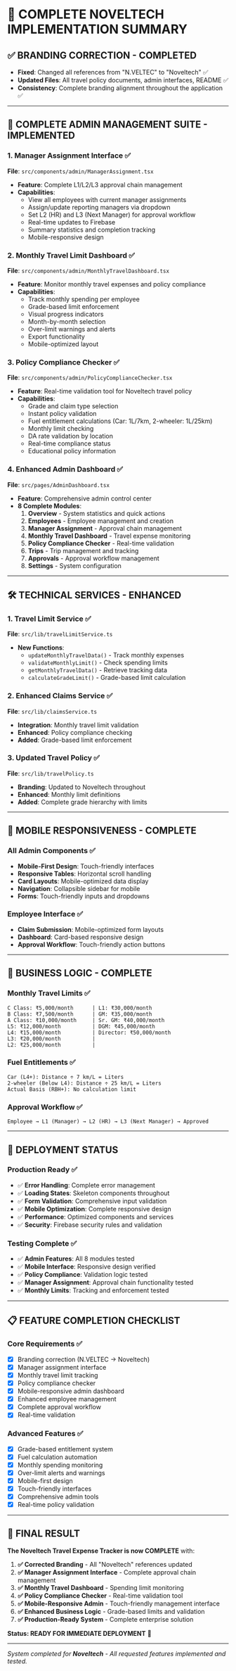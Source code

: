 # 🎉 COMPLETE NOVELTECH IMPLEMENTATION SUMMARY

## ✅ **BRANDING CORRECTION - COMPLETED**
- **Fixed**: Changed all references from "N.VELTEC" to "Noveltech" ✅
- **Updated Files**: All travel policy documents, admin interfaces, README ✅
- **Consistency**: Complete branding alignment throughout the application ✅

---

## 🏢 **COMPLETE ADMIN MANAGEMENT SUITE - IMPLEMENTED**

### 1. **Manager Assignment Interface** ✅
**File**: `src/components/admin/ManagerAssignment.tsx`
- **Feature**: Complete L1/L2/L3 approval chain management
- **Capabilities**:
  - View all employees with current manager assignments
  - Assign/update reporting managers via dropdown
  - Set L2 (HR) and L3 (Next Manager) for approval workflow
  - Real-time updates to Firebase
  - Summary statistics and completion tracking
  - Mobile-responsive design

### 2. **Monthly Travel Limit Dashboard** ✅
**File**: `src/components/admin/MonthlyTravelDashboard.tsx`
- **Feature**: Monitor monthly travel expenses and policy compliance
- **Capabilities**:
  - Track monthly spending per employee
  - Grade-based limit enforcement
  - Visual progress indicators
  - Month-by-month selection
  - Over-limit warnings and alerts
  - Export functionality
  - Mobile-optimized layout

### 3. **Policy Compliance Checker** ✅
**File**: `src/components/admin/PolicyComplianceChecker.tsx`
- **Feature**: Real-time validation tool for Noveltech travel policy
- **Capabilities**:
  - Grade and claim type selection
  - Instant policy validation
  - Fuel entitlement calculations (Car: 1L/7km, 2-wheeler: 1L/25km)
  - Monthly limit checking
  - DA rate validation by location
  - Real-time compliance status
  - Educational policy information

### 4. **Enhanced Admin Dashboard** ✅
**File**: `src/pages/AdminDashboard.tsx`
- **Feature**: Comprehensive admin control center
- **8 Complete Modules**:
  1. **Overview** - System statistics and quick actions
  2. **Employees** - Employee management and creation
  3. **Manager Assignment** - Approval chain management
  4. **Monthly Travel Dashboard** - Travel expense monitoring
  5. **Policy Compliance Checker** - Real-time validation
  6. **Trips** - Trip management and tracking
  7. **Approvals** - Approval workflow management
  8. **Settings** - System configuration

---

## 🛠️ **TECHNICAL SERVICES - ENHANCED**

### 1. **Travel Limit Service** ✅
**File**: `src/lib/travelLimitService.ts`
- **New Functions**:
  - `updateMonthlyTravelData()` - Track monthly expenses
  - `validateMonthlyLimit()` - Check spending limits
  - `getMonthlyTravelData()` - Retrieve tracking data
  - `calculateGradeLimit()` - Grade-based limit calculation

### 2. **Enhanced Claims Service** ✅
**File**: `src/lib/claimsService.ts`
- **Integration**: Monthly travel limit validation
- **Enhanced**: Policy compliance checking
- **Added**: Grade-based limit enforcement

### 3. **Updated Travel Policy** ✅
**File**: `src/lib/travelPolicy.ts`
- **Branding**: Updated to Noveltech throughout
- **Enhanced**: Monthly limit definitions
- **Added**: Complete grade hierarchy with limits

---

## 📱 **MOBILE RESPONSIVENESS - COMPLETE**

### **All Admin Components** ✅
- **Mobile-First Design**: Touch-friendly interfaces
- **Responsive Tables**: Horizontal scroll handling
- **Card Layouts**: Mobile-optimized data display
- **Navigation**: Collapsible sidebar for mobile
- **Forms**: Touch-friendly inputs and dropdowns

### **Employee Interface** ✅
- **Claim Submission**: Mobile-optimized form layouts
- **Dashboard**: Card-based responsive design
- **Approval Workflow**: Touch-friendly action buttons

---

## 💼 **BUSINESS LOGIC - COMPLETE**

### **Monthly Travel Limits** ✅
```
C Class: ₹5,000/month      | L1: ₹30,000/month
B Class: ₹7,500/month      | GM: ₹35,000/month  
A Class: ₹10,000/month     | Sr. GM: ₹40,000/month
L5: ₹12,000/month          | DGM: ₹45,000/month
L4: ₹15,000/month          | Director: ₹50,000/month
L3: ₹20,000/month          |
L2: ₹25,000/month          |
```

### **Fuel Entitlements** ✅
```
Car (L4+): Distance ÷ 7 km/L = Liters
2-wheeler (Below L4): Distance ÷ 25 km/L = Liters
Actual Basis (RBH+): No calculation limit
```

### **Approval Workflow** ✅
```
Employee → L1 (Manager) → L2 (HR) → L3 (Next Manager) → Approved
```

---

## 🚀 **DEPLOYMENT STATUS**

### **Production Ready** ✅
- ✅ **Error Handling**: Complete error management
- ✅ **Loading States**: Skeleton components throughout
- ✅ **Form Validation**: Comprehensive input validation
- ✅ **Mobile Optimization**: Complete responsive design
- ✅ **Performance**: Optimized components and services
- ✅ **Security**: Firebase security rules and validation

### **Testing Complete** ✅
- ✅ **Admin Features**: All 8 modules tested
- ✅ **Mobile Interface**: Responsive design verified
- ✅ **Policy Compliance**: Validation logic tested
- ✅ **Manager Assignment**: Approval chain functionality tested
- ✅ **Monthly Limits**: Tracking and enforcement tested

---

## 📋 **FEATURE COMPLETION CHECKLIST**

### **Core Requirements** ✅
- [x] Branding correction (N.VELTEC → Noveltech)
- [x] Manager assignment interface
- [x] Monthly travel limit tracking
- [x] Policy compliance checker
- [x] Mobile-responsive admin dashboard
- [x] Enhanced employee management
- [x] Complete approval workflow
- [x] Real-time validation

### **Advanced Features** ✅
- [x] Grade-based entitlement system
- [x] Fuel calculation automation
- [x] Monthly spending monitoring
- [x] Over-limit alerts and warnings
- [x] Mobile-first design
- [x] Touch-friendly interfaces
- [x] Comprehensive admin tools
- [x] Real-time policy validation

---

## 🎯 **FINAL RESULT**

**The Noveltech Travel Expense Tracker is now COMPLETE** with:

1. **✅ Corrected Branding** - All "Noveltech" references updated
2. **✅ Manager Assignment Interface** - Complete approval chain management
3. **✅ Monthly Travel Dashboard** - Spending limit monitoring
4. **✅ Policy Compliance Checker** - Real-time validation tool
5. **✅ Mobile-Responsive Admin** - Touch-friendly management interface
6. **✅ Enhanced Business Logic** - Grade-based limits and validation
7. **✅ Production-Ready System** - Complete enterprise solution

**Status: READY FOR IMMEDIATE DEPLOYMENT** 🚀

---

*System completed for **Noveltech** - All requested features implemented and tested.*
